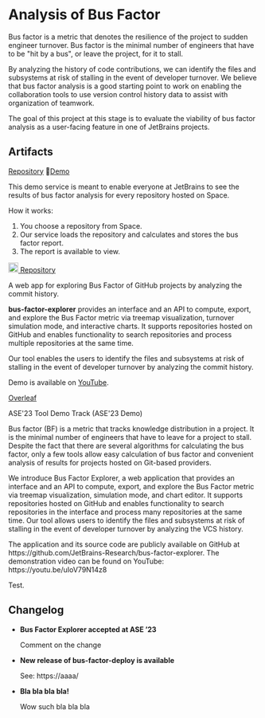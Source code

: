 # Analysis of Bus Factor

Bus factor is a metric that denotes the resilience of the project to sudden engineer turnover. Bus factor is the minimal number of engineers that have to be "hit by a bus", or leave the project, for it to stall.

By analyzing the history of code contributions, we can identify the files and subsystems at risk of stalling in the event of developer turnover. We believe that bus factor analysis is a good starting point to work on enabling the collaboration tools to use version control history data to assist with organization of teamwork.

The goal of this project at this stage is to evaluate the viability of bus factor analysis as a user-facing feature in one of JetBrains projects.

## Artifacts

<tabs>
<tab title="bus-factor-deploy">

[Repository](https://github.com/JetBrains-Research/bus-factor-explorer) 🚀[Demo](https://bus-factor.labs.jb.gg/)

This demo service is meant to enable everyone at JetBrains to see the results of bus factor analysis for every repository hosted on Space.

How it works:
1. You choose a repository from Space.
2. Our service loads the repository and calculates and stores the bus factor report.
3. The report is available to view.

</tab>
<tab title="bus-factor-explorer">

<a href="https://github.com/JetBrains-Research/bus-factor-explorer"><img src="gh.png" alt="GitHub logo" width="20"/> Repository</a>

<chapter title="About">
<p>
  A web app for exploring Bus Factor of GitHub projects by analyzing the commit history.
</p>
<p>
<b>bus-factor-explorer</b> provides an interface and an API to compute, export, and explore the Bus Factor metric via treemap visualization, turnover simulation mode, and interactive charts. It supports repositories hosted on GitHub and enables functionality to search repositories and process multiple repositories at the same time.
</p>
<p>
  Our tool enables the users to identify the files and subsystems at risk of stalling in the event of developer turnover by analyzing the commit history.
</p>
<p>
  Demo is available on <a href="https://www.youtube.com/watch?v=uIoV79N14z8">YouTube</a>.
</p>
</chapter>

</tab>
<tab title="ASE ‘23: Bus Factor Explorer">
<p><a href="https://www.overleaf.com/project/6464f27ee924874909b258cc">Overleaf</a></p>
<p>ASE'23 Tool Demo Track (ASE'23 Demo)</p>
<chapter title="Abstract">
<p>
  Bus factor (BF) is a metric that tracks knowledge distribution in a project. It is the minimal number of engineers that have to leave for a project to stall. Despite the fact that there are several algorithms for calculating the bus factor, only a few tools allow easy calculation of bus factor and convenient analysis of results for projects hosted on Git-based providers.
</p>
<p>
  We introduce Bus Factor Explorer, a web application that provides an interface and an API to compute, export, and explore the Bus Factor metric via treemap visualization, simulation mode, and chart editor. It supports repositories hosted on GitHub and enables functionality to search repositories in the interface and process many repositories at the same time. Our tool allows users to identify the files and subsystems at risk of stalling in the event of developer turnover by analyzing the VCS history.
</p>
<p>
  The application and its source code are publicly available on GitHub at https://github.com/JetBrains-Research/bus-factor-explorer. The demonstration video can be found on YouTube: https://youtu.be/uIoV79N14z8
</p>
</chapter>
</tab>
<tab title="ICSE-SEIP '22: Bus Factor In Practice">
<p>Test.</p>
</tab>
</tabs>

## Changelog

- **Bus Factor Explorer accepted at ASE ’23**

  Comment on the change
- **New release of bus-factor-deploy is available**

  See: https://aaaa/
- **Bla bla bla bla!**

  Wow such bla bla bla